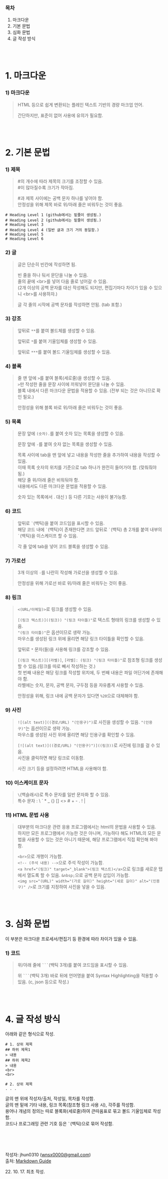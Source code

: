 ### 목차
1. 마크다운
2. 기본 문법
3. 심화 문법
4. 글 작성 방식

<br>
<br>

# 1. 마크다운

### 1) 마크다운

> HTML 등으로 쉽게 변환되는 플레인 텍스트 기반의 경량 마크업 언어.
>
> 간단하지만, 표준이 없어 사용에 유의가 필요함.

<br>
<br>

# 2. 기본 문법

### 1) 제목

> \#의 개수에 따라 제목의 크기를 조정할 수 있음.<br>
> \#이 많아질수록 크기가 작아짐.
>
> \#과 제목 사이에는 공백 문자 하나를 넣어야 함.<br>
> 안정성을 위해 제목 바로 위/아래 줄은 비워두는 것이 좋음.

    # Heading Level 1 (github에서는 밑줄이 생성됨.)
    # Heading Level 2 (github에서는 밑줄이 생성됨.)
    # Heading Level 3
    # Heading Level 4 (일반 글과 크기 거의 동일함.)
    # Heading Level 5
    # Heading Level 6

### 2) 글

> 글은 단순히 빈칸에 작성하면 됨.
> 
> 빈 줄을 하나 둬서 문단을 나눌 수 있음.<br>
> 줄의 끝에 \<br>를 넣어 다음 줄로 넝어갈 수 있음.<br>
> (2개 이상의 공백 문자를 대신 작성해도 되지만, 편집기마다 차이가 있을 수 있으니 \<br>를 사용하자.)
> 
> 글 각 줄의 시작에 공백 문자를 작성하면 안됨. (tab 포함.)


### 3) 강조

> 앞뒤로 `**`를 붙여 볼드체를 생성할 수 있음.
> 
> 앞뒤로 `*`를 붙여 기울임체를 생성할 수 있음.
> 
> 앞뒤로 `***`를 붙여 볼드 기울임체를 생성할 수 있음.

### 4) 블록 

> 줄 맨 앞에 `>`를 붙여 블록(세로줄)을 생성할 수 있음.<br> 
> `>`만 작성한 줄을 문장 사이에 끼워넣어 문단을 나눌 수 있음.<br>
> 블록 내에서 다른 마크다운 문법을 적용할 수 있음. (전부 되는 것은 아니므로 확인 필요.)<br>
> 
> 안정성을 위해 블록 바로 위/아래 줄은 비워두는 것이 좋음.

### 5) 목록

> 문장 앞에 `(숫자).`를 붙여 숫자 있는 목록을 생성할 수 있음.
>
> 문장 앞에 `-`를 붙여 숫자 없는 목록을 생성할 수 있음.
>
> 목록 사이에 tab을 맨 앞에 넣고 내용을 작성한 줄을 추가하여 내용을 작성할 수 있음.<br>
> 이때 목록 숫자의 위치를 기준으로 tab 하나가 완전히 들어가야 함. (맞춰줘야 됨.)<br>
> 해당 줄 위/아래 줄은 비워둬야 함.<br>
> 내용에서도 다른 마크다운 문법을 적용할 수 있음.
>
> 숫자 있는 목록에서 . 대신 ) 등 다른 기호는 사용이 불가능함.

### 6) 코드

> 앞뒤로 `` ` ``(백틱)을 붙여 코드임을 표시할 수 있음.<br>
> 해당 코드 내에 `` ` ``(백틱)이 존재한다면 코드 앞뒤로 `` ` ``(백틱) 총 2개를 붙여 내부의 `` ` ``(백틱)을 이스케이프 할 수 있음.
>
> 각 줄 앞에 tab을 넣어 코드 블록을 생성할 수 있음.

### 7) 가로선

> 3개 이상의 `-`를 나란히 작성해 가로선을 생성할 수 있음.
>
> 안정성을 위해 가로선 바로 위/아래 줄은 비워두는 것이 좋음.

### 8) 링크

> `<(URL/이메일)>`로 링크를 생성할 수 있음.
>
> `[(링크 텍스트)]((링크)) "(링크 타이틀)"`로 텍스트 형태의 링크를 생성할 수 있음.<br>
> `"(링크 타이틀)"`은 옵션이므로 생략 가능.<br>
> 마우스를 생성된 링크 위에 올리면 해당 링크 타이틀을 확인할 수 있음.
>
> 앞뒤로 `*` 문자(들)을 사용해 링크를 강조할 수 있음.
>
> `[(링크 텍스트)][(라벨)]`, `[라벨]: (링크) "(링크 타이틀)"`로 참조형 링크를 생성할 수 있음.(링크를 따로 빼서 작성하는 것.)<br>
> 첫 번째 내용은 해당 링크를 작성할 위치에, 두 번째 내용은 파일 어딘가에 존재해야 함.<br> 
> 라벨에는 숫자, 문자, 공백 문자, 구두점 등을 자유롭게 사용할 수 있음.
>
> 안정성을 위해, 링크 내에 공백 문자가 있다면 `%20`으로 대체해야 함.

### 9) 사진

> `![(alt text)]((경로/URL) "(인용구)")`로 사진을 생성할 수 있음.
> `"(인용구)"`는 옵션이므로 생략 가능.<br>
> 마우스를 생성된 사진 위에 올리면 해당 인용구를 확인할 수 있음.
>
> `[![(alt text)]((경로/URL) "(인용구)")]((링크))`로 사진에 링크를 걸 수 있음.<br>
> 사진을 클릭하면 해당 링크로 이동함.
>
> 사진 크기 등을 설정하려면 HTML을 사용해야 함.

### 10) 이스케이프 문자

> `\`(백슬래시)로 특수 문자를 일반 문자화 할 수 있음.<br>
> 특수 문자 : \\ \` \* \_ \{\} \[\] \<\> \# \+ \- \. \! \|

### 11) HTML 문법 사용

> 대부분의 마크다운 관련 응용 프로그램에서는 html의 문법을 사용할 수 있음.<br>
> 하지만 모든 프로그램에서 가능한 것은 아니며, 가능하다 해도 HTML의 모든 문법을 사용할 수 있는 것은 아니기 때문에, 해당 프로그램에서 직접 확인해 봐야 함.
>
> `<br>`으로 개행이 가능함.<br>
> `<!-- (주석 내용) -->`으로 주석 작성이 가능함.<br>
> `<a href="(링크)" target="_blank">(링크 텍스트)</a>`으로 링크를 새로운 탭에서 열도록 할 수 있음.
> `&nbsp;`으로 공백 문자 삽입이 가능함.<br>
> `<img src="(URL)" width="(가로 길이)" height="(세로 길이)" alt="(인용구)" />`로 크기를 지정하여 사진을 넣을 수 있음.

<br>
<br>

# 3. 심화 문법

이 부분은 마크다운 프로세서/편집기 등 환경에 따라 차이가 있을 수 있음.

### 1) 코드

> 위/아래 줄에 `` ``` ``(백틱 3개)를 붙여 코드임을 표시할 수 있음.<br>
> 
> 위 `` ``` ``(백틱 3개) 바로 뒤에 언어명을 붙여 Syntax Highlighting을 적용할 수 있음. (c, json 등으로 작성.)

<br>
<br>

# 4. 글 작성 방식

아래와 같은 형식으로 작성.

    # 1. 상위 제목
    ## 하위 제목1
    > 내용
    ## 하위 제목2
    > 내용
    <br>
    <br>

    # 2. 상위 제목
    . . .

글의 맨 위에 작성자/출처, 작성일, 목차를 작성함.<br>
글의 맨 밑에 기타 내용, 링크 목록(참조형 링크 사용 시), 각주를 작성함.<br>
용어나 개념의 정의는 따로 블록화(세로줄)하여 큰따옴표로 묶고 볼드 기울임체로 작성함.<br>
코드나 프로그래밍 관련 기호 등은 `` ` ``(백틱)으로 묶어 작성함.

<br>
<br>
<br>

작성자: jhun0310 (wnsx0000@gmail.com)<br>
출처: [Markdown Guide][1]

22\. 10\. 17\. 최초 작성.


<!-- 참조형 링크. -->
[1]: https://www.markdownguide.org/basic-syntax/ "markdown guide"